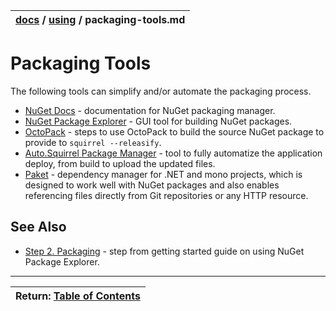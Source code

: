 | [docs](..)  / [using](.) / packaging-tools.md
|:---|


# Packaging Tools

The following tools can simplify and/or automate the packaging process.

* [NuGet Docs](http://docs.nuget.org/) - documentation for NuGet packaging manager.
* [NuGet Package Explorer](https://npe.codeplex.com/) - GUI tool for building NuGet packages.
* [OctoPack](octopack.md) - steps to use OctoPack to build the source NuGet package to provide to `squirrel --releasify`.
* [Auto.Squirrel Package Manager](https://github.com/tenacious/Auto.Squirrel) - tool to fully automatize the application deploy, from build to upload the updated files.
* [Paket](http://fsprojects.github.io/Paket/template-files.html) -  dependency manager for .NET and mono projects, which is designed to work well with NuGet packages and also enables referencing files directly from Git repositories or any HTTP resource.
 

## See Also

* [Step 2. Packaging](../getting-started/2-packaging.md) - step from getting started guide on using NuGet Package Explorer. 


---
| Return: [Table of Contents](../readme.md) |
|----|

